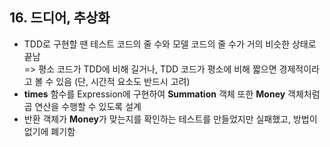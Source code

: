 ## 16. 드디어, 추상화
   
- TDD로 구현할 땐 테스트 코드의 줄 수와 모델 코드의 줄 수가 거의 비슷한 상태로 끝남  
  => 평소 코드가 TDD에 비해 길거나, TDD 코드가 평소에 비해 짧으면 경제적이라고 볼 수 있음 (단, 시간적 요소도 반드시 고려)
- **times** 함수를 Expression에 구현하여 **Summation** 객체 또한 **Money** 객체처럼 곱 연산을 수행할 수 있도록 설계
- 반환 객체가 **Money**가 맞는지를 확인하는 테스트를 만들었지만 실패했고, 방법이 없기에 폐기함